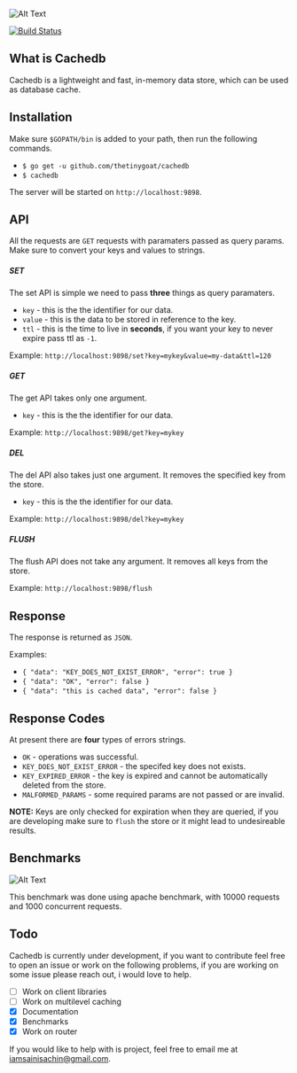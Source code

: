 ![Alt Text](https://dev-to-uploads.s3.amazonaws.com/i/wjr7dpv2xro705z7xz88.png)

  

[![Build Status](https://travis-ci.com/thetinygoat/cachedb.svg?token=QMSyQuzztbU3qV9Nxgsf&branch=master)](https://travis-ci.com/thetinygoat/cachedb)

## What is Cachedb
Cachedb is a lightweight and fast, in-memory data store, which can be used as database cache.

## Installation
Make sure `$GOPATH/bin` is added to your path, then run the following commands.
-  `$ go get -u github.com/thetinygoat/cachedb`
- `$ cachedb`

The server will be started on `http://localhost:9898`.

## API
All the requests are `GET` requests with paramaters passed as query params. Make sure to convert your keys and values to strings.

##### SET
The set API is simple we need to pass **three** things as query paramaters.

- `key` - this is the the identifier for our data.
- `value` - this is the data to be stored in reference to the key.
- `ttl` - this is the time to live in **seconds**, if you want your key to never expire pass ttl as `-1`.

Example:
`http://localhost:9898/set?key=mykey&value=my-data&ttl=120`

##### GET
The get API takes only one argument.

- `key` - this is the the identifier for our data.

Example:
`http://localhost:9898/get?key=mykey`

##### DEL
The del API also takes just one argument. It removes the specified key from the store.

- `key` - this is the the identifier for our data.

Example:
`http://localhost:9898/del?key=mykey`

##### FLUSH
The flush API does not take any argument. It removes all keys from the store.


Example:
`http://localhost:9898/flush`

## Response
The response is returned as `JSON`.

Examples:
- ``
{
  "data": "KEY_DOES_NOT_EXIST_ERROR",
  "error": true
}
``
- ``
{
  "data": "OK",
  "error": false
}
``
- ``
{
  "data": "this is cached data",
  "error": false
}
``

## Response Codes
At present there are **four** types of errors strings.

- `OK` - operations was successful.
- `KEY_DOES_NOT_EXIST_ERROR` - the specifed key does not exists.
- `KEY_EXPIRED_ERROR` - the key is expired and cannot be automatically deleted from the store.
- `MALFORMED_PARAMS` - some required params are not passed or are invalid.

**NOTE:** Keys are only checked for expiration when they are queried, if you are developing make sure to `flush` the store or it might lead to undesireable results.


## Benchmarks
![Alt Text](https://dev-to-uploads.s3.amazonaws.com/i/8staw4cudsyeepg8cj55.png)

This benchmark was done using apache benchmark, with 10000 requests and 1000 concurrent requests.
## Todo
Cachedb is currently under development, if you want to contribute feel free to open an issue or work on the following problems, if you are working on some issue please reach out, i would love to help.

- [ ] Work on client libraries
- [ ] Work on multilevel caching
- [x] Documentation
- [x] Benchmarks
- [x] Work on router 

If you would like to help with is project, feel free to email me at iamsainisachin@gmail.com.